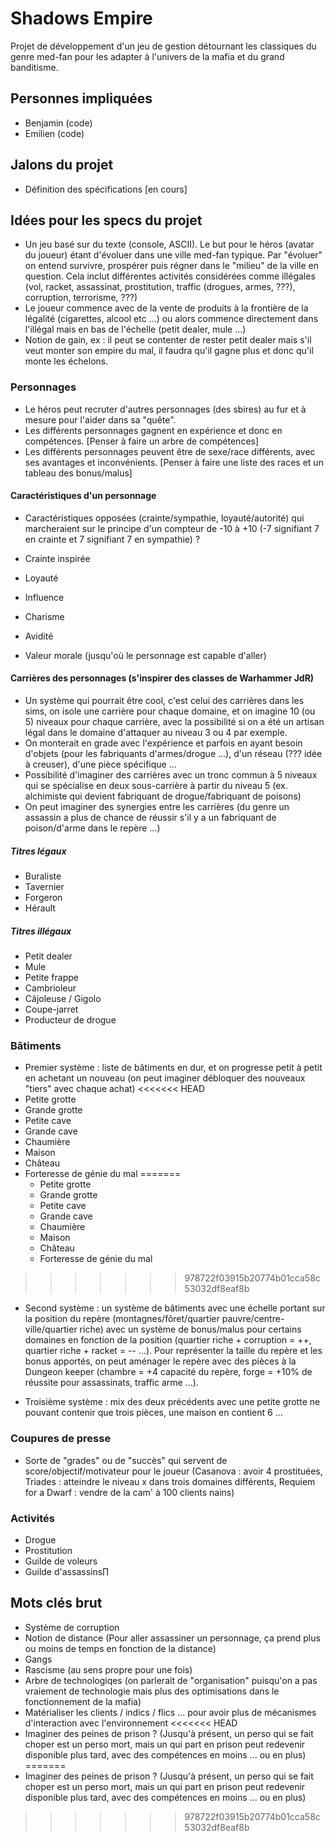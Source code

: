 # Shadows Empire

Projet de développement d'un jeu de gestion détournant les classiques du genre med-fan pour les adapter à l'univers de la mafia et du grand banditisme.

## Personnes impliquées
- Benjamin (code)
- Emilien (code)

## Jalons du projet
- Définition des spécifications [en cours]

## Idées pour les specs du projet
- Un jeu basé sur du texte (console, ASCII). Le but pour le héros (avatar du joueur) étant d'évoluer dans une ville med-fan typique. Par "évoluer" on entend survivre, prospérer puis régner dans le "milieu" de la ville en question. Cela inclut différentes activités considérées comme illégales (vol, racket, assassinat, prostitution, traffic (drogues, armes, ???), corruption, terrorisme, ???)
- Le joueur commence avec de la vente de produits à la frontière de la légalité (cigarettes, alcool etc ...) ou alors commence directement dans l'illégal mais en bas de l'échelle (petit dealer, mule ...)
- Notion de gain, ex : il peut se contenter de rester petit dealer mais s'il veut monter son empire du mal, il faudra qu'il gagne plus et donc qu'il monte les échelons.

### Personnages
- Le héros peut recruter d'autres personnages (des sbires) au fur et à mesure pour l'aider dans sa "quête".
- Les différents personnages gagnent en expérience et donc en compétences. [Penser à faire un arbre de compétences]
- Les différents personnages peuvent être de sexe/race différents, avec ses avantages et inconvénients. [Penser à faire une liste des races et un tableau des bonus/malus]

#### Caractéristiques d'un personnage
- Caractéristiques opposées (crainte/sympathie, loyauté/autorité) qui marcheraient sur le principe d'un compteur de -10 à +10 (-7 signifiant 7 en crainte et 7 signifiant 7 en sympathie) ?

- Crainte inspirée
- Loyauté
- Influence
- Charisme
- Avidité
- Valeur morale (jusqu'où le personnage est capable d'aller)

#### Carrières des personnages (s'inspirer des classes de Warhammer JdR)
- Un système qui pourrait être cool, c'est celui des carrières dans les sims, on isole une carrière pour chaque domaine, et on imagine 10 (ou 5) niveaux pour chaque carrière, avec la possibilité si on a été un artisan légal dans le domaine d'attaquer au niveau 3 ou 4 par exemple.
- On monterait en grade avec l'expérience et parfois en ayant besoin d'objets (pour les fabriquants d'armes/drogue ...), d'un réseau (??? idée à creuser), d'une pièce spécifique ...
- Possibilité d'imaginer des carrières avec un tronc commun à 5 niveaux qui se spécialise en deux sous-carrière à partir du niveau 5 (ex. alchimiste qui devient fabriquant de drogue/fabriquant de poisons)
- On peut imaginer des synergies entre les carrières (du genre un assassin a plus de chance de réussir s'il y a un fabriquant de poison/d'arme dans le repère ...)

##### Titres légaux
- Buraliste
- Tavernier
- Forgeron
- Hérault

##### Titres illégaux
- Petit dealer 
- Mule
- Petite frappe
- Cambrioleur
- Câjoleuse / Gigolo
- Coupe-jarret
- Producteur de drogue

### Bâtiments
- Premier système : liste de bâtiments en dur, et on progresse petit à petit en achetant un nouveau (on peut imaginer débloquer des nouveaux "tiers" avec chaque achat)
<<<<<<< HEAD
- Petite grotte
- Grande grotte
- Petite cave
- Grande cave
- Chaumière
- Maison
- Château
- Forteresse de génie du mal
=======
	- Petite grotte
	- Grande grotte
	- Petite cave
	- Grande cave
	- Chaumière
	- Maison
	- Château
	- Forteresse de génie du mal
>>>>>>> 978722f03915b20774b01cca58c53032df8eaf8b

- Second système : un système de bâtiments avec une échelle portant sur la position du repère (montagnes/fôret/quartier pauvre/centre-ville/quartier riche) avec un système de bonus/malus pour certains domaines en fonction de la position (quartier riche + corruption = ++, quartier riche + racket = -- ...). Pour représenter la taille du repère et les bonus apportés, on peut aménager le repère avec des pièces à la Dungeon keeper (chambre = +4 capacité du repère, forge = +10% de réussite pour assassinats, traffic arme ...).

- Troisième système : mix des deux précédents avec une petite grotte ne pouvant contenir que trois pièces, une maison en contient 6 ...

### Coupures de presse
- Sorte de "grades" ou de "succès" qui servent de score/objectif/motivateur pour le joueur (Casanova : avoir 4 prostituées, Triades : atteindre le niveau x dans trois domaines différents, Requiem for a Dwarf : vendre de la cam' à 100 clients nains)

### Activités
- Drogue
- Prostitution
- Guilde de voleurs
- Guilde d'assassins∏

## Mots clés brut
- Système de corruption
- Notion de distance (Pour aller assassiner un personnage, ça prend plus ou moins de temps en fonction de la distance)
- Gangs
- Rascisme (au sens propre pour une fois)
- Arbre de technologiqes (on parlerait de "organisation" puisqu'on a pas vraiement de technologie mais plus des optimisations dans le fonctionnement de la mafia)
- Matérialiser les clients / indics / flics ... pour avoir plus de mécanismes d'interaction avec l'environnement
<<<<<<< HEAD
- Imaginer des peines de prison ? (Jusqu'à présent, un perso qui se fait choper est un perso mort, mais un qui part en prison peut redevenir disponible plus tard, avec des compétences en moins ... ou en plus)
=======
- Imaginer des peines de prison ? (Jusqu'à présent, un perso qui se fait choper est un perso mort, mais un qui part en prison peut redevenir disponible plus tard, avec des compétences en moins ... ou en plus)
>>>>>>> 978722f03915b20774b01cca58c53032df8eaf8b
